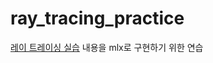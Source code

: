 # ray_tracing_practice

[레이 트레이싱 실습](https://github.com/GaepoMorningEagles/mini_raytracing_in_c) 내용을 mlx로 구현하기 위한 연습
